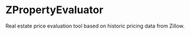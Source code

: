 ZPropertyEvaluator
==================

Real estate price evaluation tool based on historic pricing data from Zillow.
